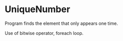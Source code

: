 # UniqueNumber
Program finds the element that only appears one time. 

Use of bitwise operator, foreach loop.
